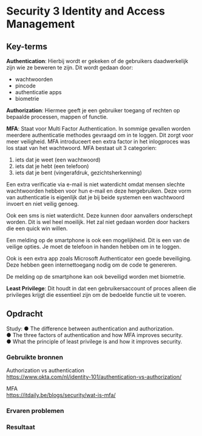 # Security 3 Identity and Access Management


## Key-terms
**Authentication**: Hierbij wordt er gekeken of de gebruikers daadwerkelijk zijn wie ze beweren te zijn. Dit wordt gedaan door:   
* wachtwoorden  
* pincode 
* authenticatie apps  
* biometrie   

**Authorization**: Hiermee geeft je een gebruiker toegang of rechten op bepaalde processen, mappen of functie. 

**MFA**: Staat voor Multi Factor Authentication. In sommige gevallen worden meerdere authenticatie methodes gevraagd om in te loggen. Dit zorgt voor meer veiligheid. MFA introduceert een extra factor in het inlogproces was los staat van het wachtwoord. MFA bestaat uit 3 categorien:  
1. iets dat je weet  (een wachtwoord)
2. iets dat je hebt  (een telefoon)
3. iets dat je bent  (vingerafdruk, gezichtsherkenning)  

Een extra verificatie via e-mail is niet waterdicht omdat mensen slechte wachtwoorden hebben voor hun e-mail en deze hergebruiken. Deze vorm van authenticatie is eigenlijk dat je bij beide systemen een wachtwoord invoert en niet veilig genoeg.  

Ook een sms is niet waterdicht. Deze kunnen door aanvallers onderschept worden. Dit is wel heel moeilijk. Het zal niet gedaan worden door hackers die een quick win willen.   

Een melding op de smartphone is ook een mogelijkheid. Dit is een van de veilige opties. Je moet de telefoon in handen hebben om in te loggen.   

Ook is een extra app zoals Microsoft Authenticator een goede beveiliging. Deze hebben geen internettoegang nodig om de code te genereren.    

De melding op de smartphone kan ook beveiligd worden met biometrie. 

**Least Privilege**: Dit houdt in dat een gebruikersaccount of proces alleen die privileges krijgt die essentieel zijn om de bedoelde functie uit te voeren.


## Opdracht
Study:
●	The difference between authentication and authorization.  
●	The three factors of authentication and how MFA improves security.  
●	What the principle of least privilege is and how it improves security.



### Gebruikte bronnen
Authorization vs authentication  
https://www.okta.com/nl/identity-101/authentication-vs-authorization/  

MFA  
https://itdaily.be/blogs/security/wat-is-mfa/

### Ervaren problemen


### Resultaat
